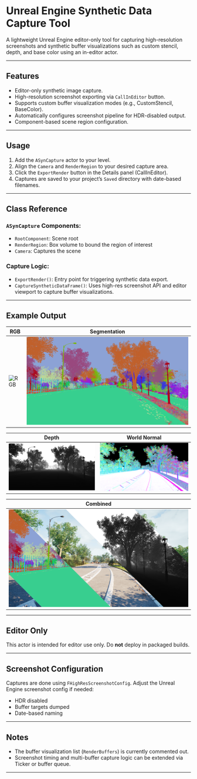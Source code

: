 # Unreal Engine Synthetic Data Capture Tool

A lightweight Unreal Engine editor-only tool for capturing high-resolution screenshots and synthetic buffer visualizations such as custom stencil, depth, and base color using an in-editor actor.

---

## Features

- Editor-only synthetic image capture.
- High-resolution screenshot exporting via `CallInEditor` button.
- Supports custom buffer visualization modes (e.g., CustomStencil, BaseColor).
- Automatically configures screenshot pipeline for HDR-disabled output.
- Component-based scene region configuration.

---

## Usage

1. Add the `ASynCapture` actor to your level.
2. Align the `Camera` and `RenderRegion` to your desired capture area.
3. Click the `ExportRender` button in the Details panel (CallInEditor).
4. Captures are saved to your project’s `Saved` directory with date-based filenames.

---

## Class Reference

### `ASynCapture` Components:

- `RootComponent`: Scene root
- `RenderRegion`: Box volume to bound the region of interest
- `Camera`: Captures the scene

### Capture Logic:

- `ExportRender()`: Entry point for triggering synthetic data export.
- `CaptureSyntheticDataFrame()`: Uses high-res screenshot API and editor viewport to capture buffer visualizations.

---

## Example Output

| RGB | Segmentation |
|-----|--------------|
| ![RGB](Docs/Screenshots/HighresScreenshot_2023.12.20-20.49.11.png) | ![Segmentation](Docs/Screenshots/HighresScreenshot_2023.12.20-20.49.11_PPMI_Segmentation.png) |

| Depth | World Normal |
|-------|--------------|
| ![Depth](Docs/Screenshots/HighresScreenshot_2023.12.20-20.49.11_PPMI_SceneDepth.png) | ![WorldNormal](Docs/Screenshots/HighresScreenshot_2023.12.20-20.49.11_WorldNormal.png) |

| Combined |
|----------|
| ![Combined](Docs/Screenshots/Combined_RGB_Semantic_Depth.png) |

---

## Editor Only

This actor is intended for editor use only. Do **not** deploy in packaged builds.

---

## Screenshot Configuration

Captures are done using `FHighResScreenshotConfig`. Adjust the Unreal Engine screenshot config if needed:
- HDR disabled
- Buffer targets dumped
- Date-based naming

---

## Notes

- The buffer visualization list (`RenderBuffers`) is currently commented out.
- Screenshot timing and multi-buffer capture logic can be extended via Ticker or buffer queue.

---
